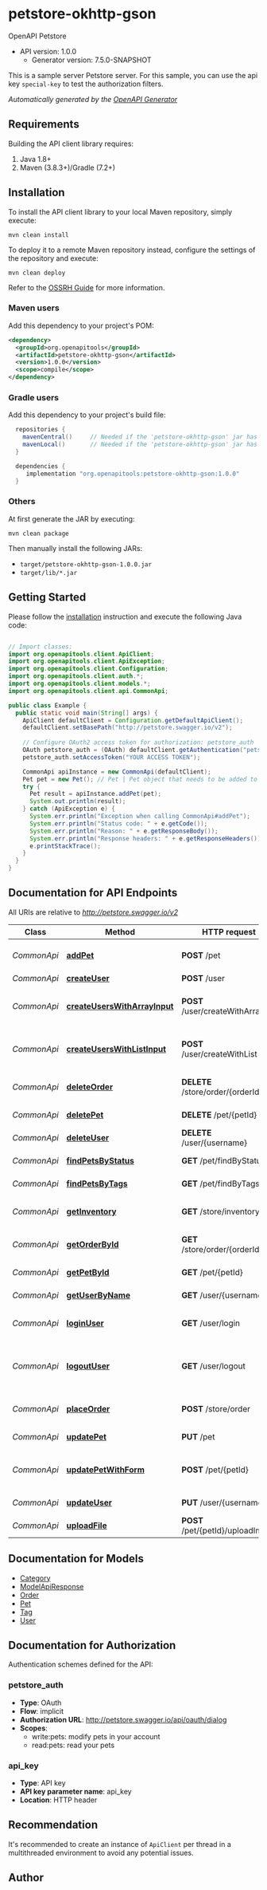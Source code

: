 # petstore-okhttp-gson

OpenAPI Petstore
- API version: 1.0.0
  - Generator version: 7.5.0-SNAPSHOT

This is a sample server Petstore server. For this sample, you can use the api key `special-key` to test the authorization filters.


*Automatically generated by the [OpenAPI Generator](https://openapi-generator.tech)*


## Requirements

Building the API client library requires:
1. Java 1.8+
2. Maven (3.8.3+)/Gradle (7.2+)

## Installation

To install the API client library to your local Maven repository, simply execute:

```shell
mvn clean install
```

To deploy it to a remote Maven repository instead, configure the settings of the repository and execute:

```shell
mvn clean deploy
```

Refer to the [OSSRH Guide](http://central.sonatype.org/pages/ossrh-guide.html) for more information.

### Maven users

Add this dependency to your project's POM:

```xml
<dependency>
  <groupId>org.openapitools</groupId>
  <artifactId>petstore-okhttp-gson</artifactId>
  <version>1.0.0</version>
  <scope>compile</scope>
</dependency>
```

### Gradle users

Add this dependency to your project's build file:

```groovy
  repositories {
    mavenCentral()     // Needed if the 'petstore-okhttp-gson' jar has been published to maven central.
    mavenLocal()       // Needed if the 'petstore-okhttp-gson' jar has been published to the local maven repo.
  }

  dependencies {
     implementation "org.openapitools:petstore-okhttp-gson:1.0.0"
  }
```

### Others

At first generate the JAR by executing:

```shell
mvn clean package
```

Then manually install the following JARs:

* `target/petstore-okhttp-gson-1.0.0.jar`
* `target/lib/*.jar`

## Getting Started

Please follow the [installation](#installation) instruction and execute the following Java code:

```java

// Import classes:
import org.openapitools.client.ApiClient;
import org.openapitools.client.ApiException;
import org.openapitools.client.Configuration;
import org.openapitools.client.auth.*;
import org.openapitools.client.models.*;
import org.openapitools.client.api.CommonApi;

public class Example {
  public static void main(String[] args) {
    ApiClient defaultClient = Configuration.getDefaultApiClient();
    defaultClient.setBasePath("http://petstore.swagger.io/v2");
    
    // Configure OAuth2 access token for authorization: petstore_auth
    OAuth petstore_auth = (OAuth) defaultClient.getAuthentication("petstore_auth");
    petstore_auth.setAccessToken("YOUR ACCESS TOKEN");

    CommonApi apiInstance = new CommonApi(defaultClient);
    Pet pet = new Pet(); // Pet | Pet object that needs to be added to the store
    try {
      Pet result = apiInstance.addPet(pet);
      System.out.println(result);
    } catch (ApiException e) {
      System.err.println("Exception when calling CommonApi#addPet");
      System.err.println("Status code: " + e.getCode());
      System.err.println("Reason: " + e.getResponseBody());
      System.err.println("Response headers: " + e.getResponseHeaders());
      e.printStackTrace();
    }
  }
}

```

## Documentation for API Endpoints

All URIs are relative to *http://petstore.swagger.io/v2*

Class | Method | HTTP request | Description
------------ | ------------- | ------------- | -------------
*CommonApi* | [**addPet**](docs/CommonApi.md#addPet) | **POST** /pet | Add a new pet to the store
*CommonApi* | [**createUser**](docs/CommonApi.md#createUser) | **POST** /user | Create user
*CommonApi* | [**createUsersWithArrayInput**](docs/CommonApi.md#createUsersWithArrayInput) | **POST** /user/createWithArray | Creates list of users with given input array
*CommonApi* | [**createUsersWithListInput**](docs/CommonApi.md#createUsersWithListInput) | **POST** /user/createWithList | Creates list of users with given input array
*CommonApi* | [**deleteOrder**](docs/CommonApi.md#deleteOrder) | **DELETE** /store/order/{orderId} | Delete purchase order by ID
*CommonApi* | [**deletePet**](docs/CommonApi.md#deletePet) | **DELETE** /pet/{petId} | Deletes a pet
*CommonApi* | [**deleteUser**](docs/CommonApi.md#deleteUser) | **DELETE** /user/{username} | Delete user
*CommonApi* | [**findPetsByStatus**](docs/CommonApi.md#findPetsByStatus) | **GET** /pet/findByStatus | Finds Pets by status
*CommonApi* | [**findPetsByTags**](docs/CommonApi.md#findPetsByTags) | **GET** /pet/findByTags | Finds Pets by tags
*CommonApi* | [**getInventory**](docs/CommonApi.md#getInventory) | **GET** /store/inventory | Returns pet inventories by status
*CommonApi* | [**getOrderById**](docs/CommonApi.md#getOrderById) | **GET** /store/order/{orderId} | Find purchase order by ID
*CommonApi* | [**getPetById**](docs/CommonApi.md#getPetById) | **GET** /pet/{petId} | Find pet by ID
*CommonApi* | [**getUserByName**](docs/CommonApi.md#getUserByName) | **GET** /user/{username} | Get user by user name
*CommonApi* | [**loginUser**](docs/CommonApi.md#loginUser) | **GET** /user/login | Logs user into the system
*CommonApi* | [**logoutUser**](docs/CommonApi.md#logoutUser) | **GET** /user/logout | Logs out current logged in user session
*CommonApi* | [**placeOrder**](docs/CommonApi.md#placeOrder) | **POST** /store/order | Place an order for a pet
*CommonApi* | [**updatePet**](docs/CommonApi.md#updatePet) | **PUT** /pet | Update an existing pet
*CommonApi* | [**updatePetWithForm**](docs/CommonApi.md#updatePetWithForm) | **POST** /pet/{petId} | Updates a pet in the store with form data
*CommonApi* | [**updateUser**](docs/CommonApi.md#updateUser) | **PUT** /user/{username} | Updated user
*CommonApi* | [**uploadFile**](docs/CommonApi.md#uploadFile) | **POST** /pet/{petId}/uploadImage | uploads an image


## Documentation for Models

 - [Category](docs/Category.md)
 - [ModelApiResponse](docs/ModelApiResponse.md)
 - [Order](docs/Order.md)
 - [Pet](docs/Pet.md)
 - [Tag](docs/Tag.md)
 - [User](docs/User.md)


<a id="documentation-for-authorization"></a>
## Documentation for Authorization


Authentication schemes defined for the API:
<a id="petstore_auth"></a>
### petstore_auth

- **Type**: OAuth
- **Flow**: implicit
- **Authorization URL**: http://petstore.swagger.io/api/oauth/dialog
- **Scopes**: 
  - write:pets: modify pets in your account
  - read:pets: read your pets

<a id="api_key"></a>
### api_key

- **Type**: API key
- **API key parameter name**: api_key
- **Location**: HTTP header


## Recommendation

It's recommended to create an instance of `ApiClient` per thread in a multithreaded environment to avoid any potential issues.

## Author



